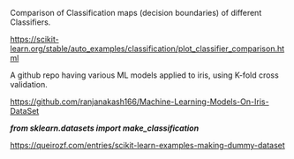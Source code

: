 

Comparison of Classification maps (decision boundaries) of different Classifiers.

https://scikit-learn.org/stable/auto_examples/classification/plot_classifier_comparison.html

A github repo having various ML models applied to iris, using K-fold cross validation. 

https://github.com/ranjanakash166/Machine-Learning-Models-On-Iris-DataSet

***from sklearn.datasets import make_classification***

https://queirozf.com/entries/scikit-learn-examples-making-dummy-dataset

